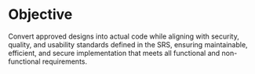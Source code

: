 # Objective
Convert approved designs into actual code while aligning with security, quality, and usability standards defined in the SRS, ensuring maintainable, efficient, and secure implementation that meets all functional and non-functional requirements.